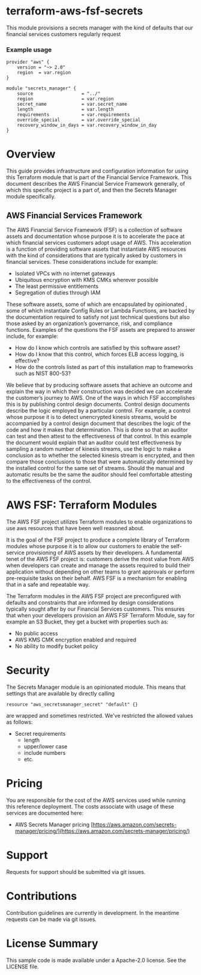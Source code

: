 # terraform-aws-fsf-secrets

This module provisions a secrets manager with the kind of defaults that our financial services customers regularly request

### Example usage
    provider "aws" {
        version = "~> 2.0"
        region  = var.region
    } 

    module "secrets_manager" {
        source                  = "../"
        region                  = var.region
        secret_name             = var.secret_name
        length                  = var.length
        requirements            = var.requirements
        override_special        = var.override_special
        recovery_window_in_days = var.recovery_window_in_day
    }

# Overview

This guide provides infrastructure and configuration information for using this Terraform module that is part of the Financial Service Framework. This document describes the AWS Financial Service Framework generally, of which this specific project is a part of, and then the Secrets Manager module specifically.

## AWS Financial Services Framework

The AWS Financial Service Framework (FSF) is a collection of software assets and documentation whose purpose it is to accelerate the pace at which financial services customers adopt usage of AWS. This acceleration is a function of providing software assets that instantiate AWS resources with the kind of considerations that are typically asked by customers in financial services. These considerations include for example:

* Isolated VPCs with no internet gateways
* Ubiquitous encryption with KMS CMKs wherever possible
* The least permissive entitlements
* Segregation of duties through IAM

These software assets, some of which are encapsulated by opinionated , some of which instantiate Config Rules or Lambda Functions, are backed by the documentation required to satisfy not just technical questions but also those asked by an organization’s governance, risk, and compliance functions. Examples of the questions the FSF assets are prepared to answer include, for example:

* How do I know which controls are satisfied by this software asset?
* How do I know that this control, which forces ELB access logging, is effective?
* How do the controls listed as part of this installation map to frameworks such as NIST 800-53?

We believe that by producing software assets that achieve an outcome and explain the way in which their construction was decided we can accelerate the customer’s journey to AWS. One of the ways in which FSF accomplishes this is by publishing control design documents. Control design documents describe the logic employed by a particular control. For example, a control whose purpose it is to detect unencrypted kinesis streams, would be accompanied by a control design document that describes the logic of the code and how it makes that determination. This is done so that an auditor can test and then attest to the effectiveness of that control. In this example the document would explain that an auditor could test effectiveness by sampling a random number of kinesis streams, use the logic to make a conclusion as to whether the selected kinesis stream is encrypted, and then compare those conclusions to those that were automatically determined by the installed control for the same set of streams. Should the manual and automatic results be the same the auditor should feel comfortable attesting to the effectiveness of the control.

# AWS FSF: Terraform Modules

The AWS FSF project utilizes Terraform modules to enable organizations to use aws resources that have been well reasoned about.

It is the goal of the FSF project to produce a complete library of Terraform modules whose purpose it is to allow our customers to enable the self-service provisioning of AWS assets by their developers. A fundamental tenet of the AWS FSF project is: customers derive the most value from AWS when developers can create and manage the assets required to build their application without depending on other teams to grant approvals or perform pre-requisite tasks on their behalf. AWS FSF is a mechanism for enabling that in a safe and repeatable way.

The Terraform modules in the AWS FSF project are preconfigured with defaults and constraints that are informed by design considerations typically sought after by our Financial Services customers. This ensures that when your developers provision an AWS FSF Terraform Module, say for example an S3 Bucket, they get a bucket with properties such as:

* No public access
* AWS KMS CMK encryption enabled and required
* No ability to modify bucket policy

# Security

The Secrets Manager module is an opinionated module. This means that settings that are available by directly calling

    resource "aws_secretsmanager_secret" "default" {}

are wrapped and sometimes restricted. We've restricted the allowed values as follows:

* Secret requirements
    * length 
    * upper/lower case
    * include numbers
    * etc.

# Pricing

You are responsible for the cost of the AWS services used while running this reference deployment. The costs associate with usage of these services are documented here:

* AWS Secrets Manager pricing [https://aws.amazon.com/secrets-manager/pricing/](https://aws.amazon.com/secrets-manager/pricing/)

# Support

Requests for support should be submitted via git issues.

# Contributions

Contribution guidelines are currently in development. In the meantime requests can be made via git issues.

# License Summary

This sample code is made available under a Apache-2.0 license. See the LICENSE file.
